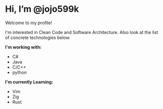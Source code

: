 # Hi, I’m @jojo599k

Welcome to my profile!

I'm interested in Clean Code and Software Architecture. Also look at the list of concrete technologies below.

**I'm working with:**

- C#
- Java
- C/C++
- python

**I'm currently Learning:**

- Vim
- Zig
- Rust

